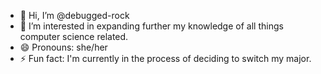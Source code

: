 - 👋 Hi, I’m @debugged-rock
- 👀 I’m interested in expanding further my knowledge of all things computer science related.
- 😄 Pronouns: she/her
- ⚡ Fun fact: I'm currently in the process of deciding to switch my major.

